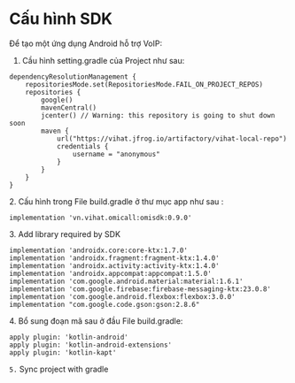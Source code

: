 # Cấu hình SDK

Để tạo một ứng dụng Android hỗ trợ VoIP:

1. Cầu hình setting.gradle của Project như sau:

```
dependencyResolutionManagement {
    repositoriesMode.set(RepositoriesMode.FAIL_ON_PROJECT_REPOS)
    repositories {
        google()
        mavenCentral()
        jcenter() // Warning: this repository is going to shut down soon
        maven {
            url("https://vihat.jfrog.io/artifactory/vihat-local-repo")
            credentials {
                username = "anonymous"
            }
        }
    }
}
```

2\. Cấu hình trong File build.gradle ở thư mục app như sau :&#x20;

`implementation 'vn.vihat.omicall:omisdk:0.9.0'`

3\. Add library required by SDK

```
implementation 'androidx.core:core-ktx:1.7.0'
implementation 'androidx.fragment:fragment-ktx:1.4.0'
implementation 'androidx.activity:activity-ktx:1.4.0'
implementation 'androidx.appcompat:appcompat:1.5.0'
implementation 'com.google.android.material:material:1.6.1'
implementation 'com.google.firebase:firebase-messaging-ktx:23.0.8'
implementation 'com.google.android.flexbox:flexbox:3.0.0'
implementation "com.google.code.gson:gson:2.8.6"

```

&#x20;4\. Bổ sung đoạn mã sau ở đầu File  build.gradle:

```
apply plugin: 'kotlin-android'
apply plugin: 'kotlin-android-extensions'
apply plugin: 'kotlin-kapt'

```

`5.` Sync project with gradle
